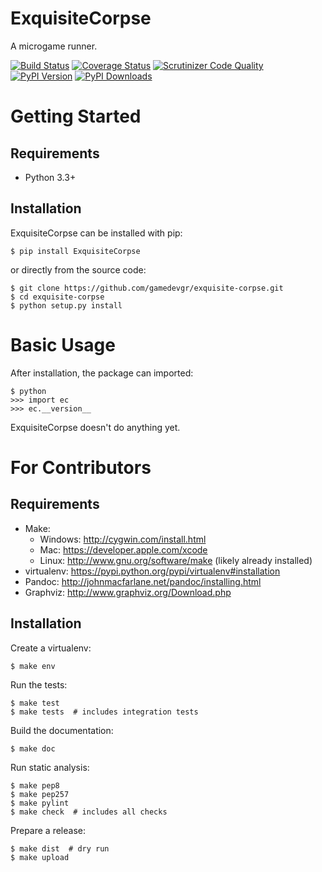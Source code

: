 ExquisiteCorpse
===============
A microgame runner.

[![Build Status](http://img.shields.io/travis/GamedevGR/exquisite-corpse/master.svg)](https://travis-ci.org/GamedevGR/exquisite-corpse)
[![Coverage Status](http://img.shields.io/coveralls/GamedevGR/exquisite-corpse/master.svg)](https://coveralls.io/r/GamedevGR/exquisite-corpse)
[![Scrutinizer Code Quality](http://img.shields.io/scrutinizer/g/GamedevGR/exquisite-corpse.svg)](https://scrutinizer-ci.com/g/GamedevGR/exquisite-corpse/?branch=master)
[![PyPI Version](http://img.shields.io/pypi/v/ExquisiteCorpse.svg)](https://pypi.python.org/pypi/ExquisiteCorpse)
[![PyPI Downloads](http://img.shields.io/pypi/dm/ExquisiteCorpse.svg)](https://pypi.python.org/pypi/ExquisiteCorpse)


Getting Started
===============

Requirements
------------

* Python 3.3+

Installation
------------

ExquisiteCorpse can be installed with pip:

```
$ pip install ExquisiteCorpse
```

or directly from the source code:

```
$ git clone https://github.com/gamedevgr/exquisite-corpse.git
$ cd exquisite-corpse
$ python setup.py install
```

Basic Usage
===========

After installation, the package can imported:

```
$ python
>>> import ec
>>> ec.__version__
```

ExquisiteCorpse doesn't do anything yet.

For Contributors
================

Requirements
------------

* Make:
    * Windows: http://cygwin.com/install.html
    * Mac: https://developer.apple.com/xcode
    * Linux: http://www.gnu.org/software/make (likely already installed)
* virtualenv: https://pypi.python.org/pypi/virtualenv#installation
* Pandoc: http://johnmacfarlane.net/pandoc/installing.html
* Graphviz: http://www.graphviz.org/Download.php

Installation
------------

Create a virtualenv:

```
$ make env
```

Run the tests:

```
$ make test
$ make tests  # includes integration tests
```

Build the documentation:

```
$ make doc
```

Run static analysis:

```
$ make pep8
$ make pep257
$ make pylint
$ make check  # includes all checks
```

Prepare a release:

```
$ make dist  # dry run
$ make upload
```

